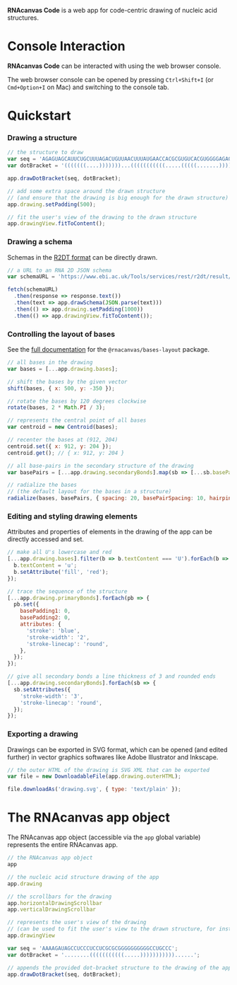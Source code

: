 <b>RNAcanvas Code</b> is a web app for code-centric drawing of nucleic acid structures.

# Console Interaction

<b>RNAcanvas Code</b> can be interacted with using the web browser console.

The web browser console can be opened by pressing `Ctrl+Shift+I` (or `Cmd+Option+I` on Mac)
and switching to the console tab.

# Quickstart

### Drawing a structure

```javascript
// the structure to draw
var seq = 'AGAGUAGCAUUCUGCUUUAGACUGUUAACUUUAUGAACCACGCGUGUCACGUGGGGAGAGUUAACAGCGCCC';
var dotBracket = '(((((((....)))))))...(((((((((((.....(((((.......)))))..))))))))))).....';

app.drawDotBracket(seq, dotBracket);

// add some extra space around the drawn structure
// (and ensure that the drawing is big enough for the drawn structure)
app.drawing.setPadding(500);

// fit the user's view of the drawing to the drawn structure
app.drawingView.fitToContent();
```

### Drawing a schema

Schemas in the [R2DT format](https://rnacentral.org/r2dt)
can be directly drawn.

```javascript
// a URL to an RNA 2D JSON schema
var schemaURL = 'https://www.ebi.ac.uk/Tools/services/rest/r2dt/result/r2dt-R20240905-135809-0737-54467708-p1m/json';

fetch(schemaURL)
  .then(response => response.text())
  .then(text => app.drawSchema(JSON.parse(text)))
  .then(() => app.drawing.setPadding(1000))
  .then(() => app.drawingView.fitToContent());
```

### Controlling the layout of bases

See the [full documentation](https://pzhaojohnson.github.io/rnacanvas.bases-layout/)
for the `@rnacanvas/bases-layout` package.

```javascript
// all bases in the drawing
var bases = [...app.drawing.bases];

// shift the bases by the given vector
shift(bases, { x: 500, y: -350 });

// rotate the bases by 120 degrees clockwise
rotate(bases, 2 * Math.PI / 3);

// represents the central point of all bases
var centroid = new Centroid(bases);

// recenter the bases at (912, 204)
centroid.set({ x: 912, y: 204 });
centroid.get(); // { x: 912, y: 204 }

// all base-pairs in the secondary structure of the drawing
var basePairs = [...app.drawing.secondaryBonds].map(sb => [...sb.basePair]];

// radialize the bases
// (the default layout for the bases in a structure)
radialize(bases, basePairs, { spacing: 20, basePairSpacing: 10, hairpinLoopSpacing: 10 });
```

### Editing and styling drawing elements

Attributes and properties of elements in the drawing of the app can be directly accessed and set.

```javascript
// make all U's lowercase and red
[...app.drawing.bases].filter(b => b.textContent === 'U').forEach(b => {
  b.textContent = 'u';
  b.setAttribute('fill', 'red');
});

// trace the sequence of the structure
[...app.drawing.primaryBonds].forEach(pb => {
  pb.set({
    basePadding1: 0,
    basePadding2: 0,
    attributes: {
      'stroke': 'blue',
      'stroke-width': '2',
      'stroke-linecap': 'round',
    },
  });
});

// give all secondary bonds a line thickness of 3 and rounded ends
[...app.drawing.secondaryBonds].forEach(sb => {
  sb.setAttributes({
    'stroke-width': '3',
    'stroke-linecap': 'round',
  });
});
```

### Exporting a drawing

Drawings can be exported in SVG format,
which can be opened (and edited further) in vector graphics softwares
like Adobe Illustrator and Inkscape.

```javascript
// the outer HTML of the drawing is SVG XML that can be exported
var file = new DownloadableFile(app.drawing.outerHTML);

file.downloadAs('drawing.svg', { type: 'text/plain' });
```

# The RNAcanvas app object

The RNAcanvas app object (accessible via the `app` global variable)
represents the entire RNAcanvas app.

```javascript
// the RNAcanvas app object
app

// the nucleic acid structure drawing of the app
app.drawing

// the scrollbars for the drawing
app.horizontalDrawingScrollbar
app.verticalDrawingScrollbar

// represents the user's view of the drawing
// (can be used to fit the user's view to the drawn structure, for instance)
app.drawingView

var seq = 'AAAAGAUAGCCUCCCUCCUCGCGCGGGGGGGGGGCCUGCCC';
var dotBracket = '........(((((((((((.....)))))))))))......';

// appends the provided dot-bracket structure to the drawing of the app
app.drawDotBracket(seq, dotBracket);
```
